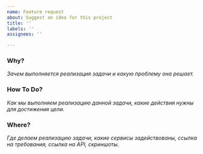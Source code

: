 ```yaml
---
name: Feature request
about: Suggest an idea for this project
title: ''
labels: ''
assignees: ''

---
```


### **Why?**

*Зачем выполняется реализация задачи и какую проблему она решает.*

### **How To Do?**

*Как мы выполняем реализацию данной задачи, какие действия нужны для достижения цели.*

### **Where?**

*Где делаем реализацию задачи, какие сервисы задействованы, ссылка на требования, сcылка на API, скриншоты.*
